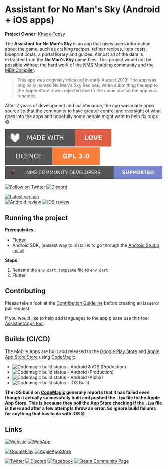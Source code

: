 # Assistant for No Man's Sky (Android + iOS apps)
**Project Owner**: [Khaoz-Topsy][kurtGithub]

The **Assistant for No Man's Sky** is an app that gives users information about the game, such as crafting recipes, refiner recipes, item costs, blueprint costs, a portal library and guides. Almost all of the data is extracted from the **No Man's Sky** game files. This project would not be possible without the hard work of the NMS Modding community and the [MBinCompiler][mbincompiler].

> This app was originally released in early August 2019! The app was originally named No Man's Sky Recipes, when submitting the app to the Apple Store it was rejected due to the name and so the app was renamed. 

After 2 years of development and maintenance, the app was made open source so that the community to have greater control and oversight of what goes into the apps and hopefully some people might want to help fix bugs 😅

![madeWithLove](./.github/img/made-with-love.svg)
[![licence](./.github/img/licence-badge.svg)](https://github.com/AssistantNMS/App/blob/master/LICENCE.md) <br />
[![Supported by the No Man's Sky Community Developers & Designers](https://raw.githubusercontent.com/NMSCD/About/master/badge/purple-ftb.svg)][nmscd] 

[![Follow on Twitter](https://img.shields.io/twitter/follow/AssistantNMS?color=%231d9bf0&style=for-the-badge)][assistantnmsTwitter]
[![Discord](https://img.shields.io/discord/625007826913198080?style=for-the-badge)][discord]

[![Latest version](https://api.assistantapps.com/badge/version/589405b4-e40f-4cd9-b793-6bf37944ee09.svg?platforms=0&platforms=1)](#) <br />
[![Android review](https://api.assistantapps.com/badge/review/1/1.svg)][googlePlayStore]
[![iOS review](https://api.assistantapps.com/badge/review/1/2.svg)][appleAppStore]


## Running the project
**Prerequisites:**
- [Flutter][flutter]
- Android SDK, (easiest way to install is to go through the [Android Studio install][androidStudio]

**Steps:**
1. Rename the `env.dart.template` file to `env.dart`
2. Flutter

## Contributing
Please take a look at the [Contribution Guideline](./.github/CONTRIBUTING.md) before creating an issue or pull request.

If you would like to help add languages to the app please use this tool [AssistantApps tool][assistantAppsTools].

## Builds (CI/CD)
The Mobile Apps are built and released to the [Google Play Store][googlePlayStore] and [Apple App Store Store][appleAppStore] using [CodeMagic][codeMagic].

- ![Codemagic build status](https://api.codemagic.io/apps/5d9da9057a0a9500105180bf/5ef3374ec0adbfe0fdee431d/status_badge.svg) - Android & iOS (Production)
- ![Codemagic build status](https://api.codemagic.io/apps/5d9da9057a0a9500105180bf/5e180f76d95f1f258ec86619/status_badge.svg) - Android (Production)
- ![Codemagic build status](https://api.codemagic.io/apps/5d9da9057a0a9500105180bf/5d9da9057a0a9500105180be/status_badge.svg) - Android (Alpha)
- ![Codemagic build status](https://api.codemagic.io/apps/5d9da9057a0a9500105180bf/5d9dc56b7a0a95000a475d84/status_badge.svg) - iOS Build

__The iOS build on [CodeMagic][codeMagic] generally reports that it has failed even though it actually successfully built and pushed the `.ipa` file to the Apple App Store. This is because they poll the App Store checking if the `.ipa` file is there and after a few attempts throw an error. So ignore build failures for anything that has to do with iOS 🙄.__

## Links
[![Website](https://img.shields.io/badge/Website-nmsassistant.com-blue?color=7986cc&style=for-the-badge)][assistantnmsWebsite]
[![WebApp](https://img.shields.io/badge/Web%20App-app.nmsassistant.com-blue?color=7986cc&style=for-the-badge)][assistantnmsWebapp]

[![GooglePlay](https://img.shields.io/badge/Download-Google%20Play%20Store-blue?color=34A853&style=for-the-badge)][googlePlayStore]
[![AppleAppStore](https://img.shields.io/badge/Download-Apple%20App%20Store-black?color=333333&style=for-the-badge)][appleAppStore]

[![Twitter](https://img.shields.io/badge/Twitter-@AssistantNMS-blue?color=1DA1F2&style=for-the-badge)][assistantnmsTwitter]
[![Discord](https://img.shields.io/badge/Discord-AssistantApps-blue?color=5865F2&style=for-the-badge)][discord]
[![Facebook](https://img.shields.io/badge/Facebook-AssistantNMS-blue?color=1877f2&style=for-the-badge)][assistantnmsFacebook]
[![Steam Community Page](https://img.shields.io/badge/Steam%20Community%20Page-AssistantNMS-black?style=for-the-badge)][assistantnmsSteamComm]



<!-- Links used in the page -->

[kurtGithub]: https://github.com/Khaoz-Topsy?ref=AssistantNMSGithub
[assistantAppsTools]: https://tools.assistantapps.com?ref=AssistantNMSGithub
[assistantnmsWebsite]: https://nmsassistant.com?ref=AssistantNMSGithub
[assistantnmsWebapp]: https://app.nmsassistant.com?ref=AssistantNMSGithub
[assistantnmsTwitter]: https://twitter.com/AssistantNMS?ref=AssistantNMSGithub
[assistantnmsFacebook]: https://facebook.com/AssistantNMS?ref=AssistantNMSGithub
[assistantnmsSteamComm]: https://steamcommunity.com/groups/AssistantNMS?ref=AssistantNMSGithub
[googlePlayStore]: https://play.google.com/store/apps/details?id=com.kurtlourens.no_mans_sky_recipes&ref=AssistantNMSGithub
[appleAppStore]: https://apps.apple.com/us/app/assistant-for-no-mans-sky/id1480287625?ref=AssistantNMSGithub
[discord]: https://assistantapps.com/discord?ref=AssistantNMSGithub
[nmscd]: https://github.com/NMSCD?ref=AssistantNMSGithub

<!-- Other -->
[mbincompiler]: https://github.com/monkeyman192/MBINCompiler
[flutter]: https://docs.flutter.dev/get-started/install
[androidStudio]: https://developer.android.com/studio
[codeMagic]: https://codemagic.io

